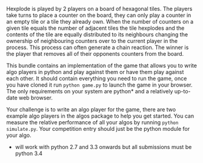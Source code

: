 Hexplode is played by 2 players on a board of hexagonal tiles. The players take turns to place a counter on the board,
they can only play a counter in an empty tile or a tile they already own. When the number of counters on a given tile
equals the number of adjacent tiles the tile hexplodes and the contents of the tile are equally distributed to its
neighbours changing the ownership of neighbouring counters over to the current player in the process. This process can
often generate a chain reaction. The winner is the player that removes all of their opponents counters from the board.

This bundle contains an implementation of the game that allows you to write algo players in python and play against them
or have them play against each other. It should contain everything you need to run the game, once you have cloned it 
run ```python game.py``` to launch the game in your browser. The only requirements on your system are python* and a
relatively up-to-date web browser. 

Your challenge is to write an algo player for the game, there are two example algo players in the algos package to help
you get started. You can measure the relative performance of all your algos by running ```python simulate.py```. Your
competition entry should just be the python module for your algo.

* will work with python 2.7 and 3.3 onwards but all submissions must be python 3.4